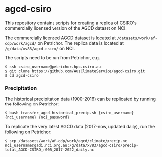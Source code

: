 # agcd-csiro

This repository contains scripts for creating a replica of CSIRO's commercially licensed version of the AGCD dataset on NCI.

The commercially licensed AGCD dataset is located at `/datasets/work/af-cdp/work/agcd/` on Petrichor.
The replica data is located at `/g/data/xv83/agcd-csiro/` on NCI.

The scripts need to be run from Petrichor, e.g.
```
$ ssh csiro_username@petrichor.hpc.csiro.au
$ git clone https://github.com/AusClimateService/agcd-csiro.git
$ cd agcd-csiro
```

### Precipitation

The historical precipitation data (1900-2016) can be replicated by running the following on Petrichor:
```
$ bash transfer_agcd-historical_precip.sh {csiro_username} {nci_username} {nci_password}
```

To replicate the very latest AGCD data (2017-now, updated daily), run the following on Petrichor:
```
$ scp /datasets/work/af-cdp/work/agcd/climate/precip.nc nci_username@gadi.nci.org.au:/g/data/xv83/agcd-csiro/precip-total_AGCD-CSIRO_r005_2017-2022_daily.nc
```
